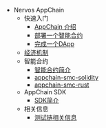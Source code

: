 - Nervos AppChain
    - 快速入门
        - [AppChain 介绍](zh-cn/appchain/get-started/intro.md)
        - [部署一个智能合约](zh-cn/appchain/get-started/smart-contract.md)
        - [完成一个DApp](zh-cn/appchain/get-started/dapp.md)
    - [经济机制](zh-cn/economic-model.md)
    - 智能合约
        - [智能合约简介](zh-cn/appchain/smart-contract/intro.md)
        - [appchain-smc-solidity](zh-cn/appchain/smart-contract/solidity.md)
        - [appchain-smc-rust](zh-cn/appchain/smart-contract/rust.md)
    - AppChain SDK
        - [SDK简介](zh-cn/appchain/sdk/intro.md)
    - 相关信息
        - [测试链相关信息](zh-cn/appchain/miscellaneous/testnet.md)